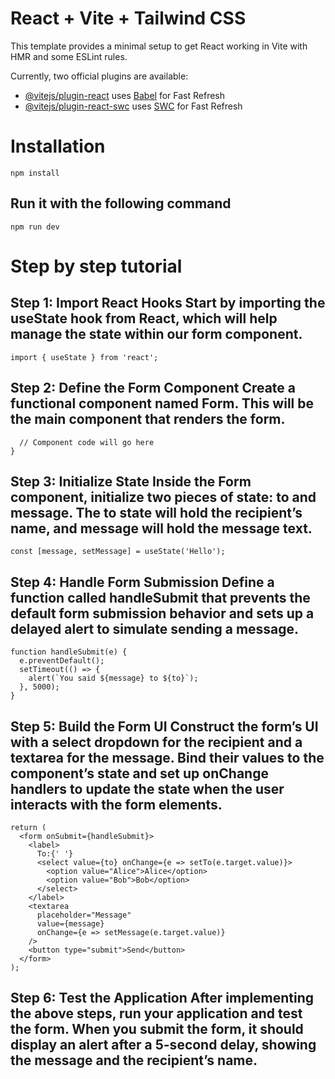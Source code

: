 # React + Vite + Tailwind CSS

This template provides a minimal setup to get React working in Vite with HMR and some ESLint rules.

Currently, two official plugins are available:

- [@vitejs/plugin-react](https://github.com/vitejs/vite-plugin-react/blob/main/packages/plugin-react/README.md) uses [Babel](https://babeljs.io/) for Fast Refresh
- [@vitejs/plugin-react-swc](https://github.com/vitejs/vite-plugin-react-swc) uses [SWC](https://swc.rs/) for Fast Refresh

# Installation
```
npm install
```

## Run it with the following command

```
npm run dev
```

# Step by step tutorial

## Step 1: Import React Hooks Start by importing the useState hook from React, which will help manage the state within our form component.

```import { useState } from 'react';```

## Step 2: Define the Form Component Create a functional component named Form. This will be the main component that renders the form.

```export default function Form() {
  // Component code will go here
}
```

## Step 3: Initialize State Inside the Form component, initialize two pieces of state: to and message. The to state will hold the recipient’s name, and message will hold the message text.

```const [to, setTo] = useState('Alice');
const [message, setMessage] = useState('Hello');
```

## Step 4: Handle Form Submission Define a function called handleSubmit that prevents the default form submission behavior and sets up a delayed alert to simulate sending a message.

```
function handleSubmit(e) {
  e.preventDefault();
  setTimeout(() => {
    alert(`You said ${message} to ${to}`);
  }, 5000);
}
```

## Step 5: Build the Form UI Construct the form’s UI with a select dropdown for the recipient and a textarea for the message. Bind their values to the component’s state and set up onChange handlers to update the state when the user interacts with the form elements.

```
return (
  <form onSubmit={handleSubmit}>
    <label>
      To:{' '}
      <select value={to} onChange={e => setTo(e.target.value)}>
        <option value="Alice">Alice</option>
        <option value="Bob">Bob</option>
      </select>
    </label>
    <textarea
      placeholder="Message"
      value={message}
      onChange={e => setMessage(e.target.value)}
    />
    <button type="submit">Send</button>
  </form>
);
```

## Step 6: Test the Application After implementing the above steps, run your application and test the form. When you submit the form, it should display an alert after a 5-second delay, showing the message and the recipient’s name.